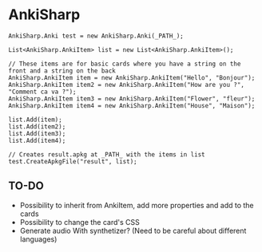 # AnkiSharp

```
AnkiSharp.Anki test = new AnkiSharp.Anki(_PATH_);

List<AnkiSharp.AnkiItem> list = new List<AnkiSharp.AnkiItem>();

// These items are for basic cards where you have a string on the front and a string on the back
AnkiSharp.AnkiItem item = new AnkiSharp.AnkiItem("Hello", "Bonjour");
AnkiSharp.AnkiItem item2 = new AnkiSharp.AnkiItem("How are you ?", "Comment ca va ?");
AnkiSharp.AnkiItem item3 = new AnkiSharp.AnkiItem("Flower", "fleur");
AnkiSharp.AnkiItem item4 = new AnkiSharp.AnkiItem("House", "Maison");

list.Add(item);
list.Add(item2);
list.Add(item3);
list.Add(item4);

// Creates result.apkg at _PATH_ with the items in list
test.CreateApkgFile("result", list);
```

## TO-DO

- Possibility to inherit from AnkiItem, add more properties and add to the cards
- Possibility to change the card's CSS
- Generate audio With synthetizer? (Need to be careful about different languages)